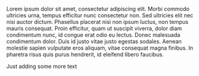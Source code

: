 Lorem ipsum dolor sit amet, consectetur adipiscing elit. Morbi commodo ultricies urna, tempus efficitur nunc consectetur non. Sed ultricies elit nec nisi auctor dictum. Phasellus placerat nisi non ipsum luctus, non tempus mauris consequat. Proin efficitur, quam ut suscipit viverra, dolor diam condimentum nunc, id congue erat odio eu lectus. Donec malesuada condimentum dolor. Duis id justo vitae justo egestas sodales. Aenean molestie sapien vulputate eros aliquam, vitae consequat magna finibus. In pharetra risus quis purus hendrerit, id eleifend libero faucibus.

Just adding some more text
